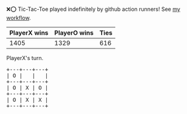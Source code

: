 :x::o: Tic-Tac-Toe played indefinitely by github action runners! See [my workflow](.github/workflows/play.yaml).

|PlayerX wins|PlayerO wins|Ties|
|-|-|-|
|1405|1329|616|

PlayerX's turn.

<pre>
+---+---+---+
| O |   |   |
+---+---+---+
| O | X | O |
+---+---+---+
| O | X | X |
+---+---+---+
</pre>